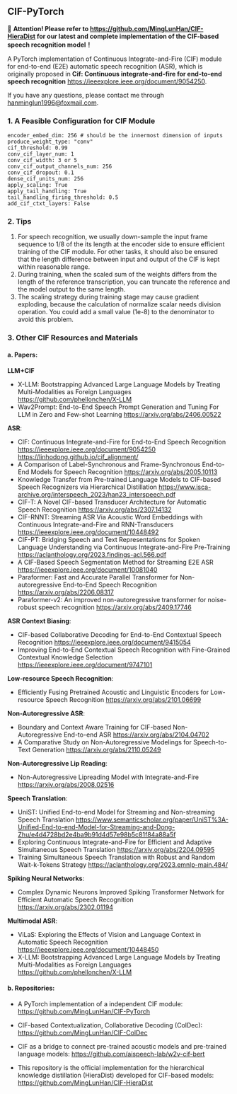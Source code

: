 ## CIF-PyTorch

:rocket: **Attention! Please refer to https://github.com/MingLunHan/CIF-HieraDist for our latest and complete implementation of the CIF-based speech recognition model！**

A PyTorch implementation of Continuous Integrate-and-Fire (CIF) module for end-to-end (E2E) automatic speech recognition (ASR), which is originally proposed in **Cif: Continuous integrate-and-fire for end-to-end speech recognition** https://ieeexplore.ieee.org/document/9054250.

If you have any questions, please contact me through hanminglun1996@foxmail.com.

### 1. A Feasible Configuration for CIF Module
```
encoder_embed_dim: 256 # should be the innermost dimension of inputs
produce_weight_type: "conv"
cif_threshold: 0.99
conv_cif_layer_num: 1
conv_cif_width: 3 or 5
conv_cif_output_channels_num: 256
conv_cif_dropout: 0.1
dense_cif_units_num: 256
apply_scaling: True
apply_tail_handling: True
tail_handling_firing_threshold: 0.5
add_cif_ctxt_layers: False
```

### 2. **Tips**

1. For speech recognition, we usually down-sample the input frame sequence to 1/8 of the its length at the encoder side to ensure efficient training of the CIF module. For other tasks, it should also be ensured that the length difference between input and output of the CIF is kept within reasonable range.
2. During training, when the scaled sum of the weights differs from the length of the reference transcription, you can truncate the reference and the model output to the same length.
3. The scaling strategy during training stage may cause gradient exploding, because the calculation of normalize scalar needs division operation. You could add a small value (1e-8) to the denominator to avoid this problem.

### 3. **Other CIF Resources and Materials**

#### a. Papers:

**LLM+CIF**
  - X-LLM: Bootstrapping Advanced Large Language Models by Treating Multi-Modalities as Foreign Languages https://github.com/phellonchen/X-LLM
  - Wav2Prompt: End-to-End Speech Prompt Generation and Tuning For LLM in Zero and Few-shot Learning https://arxiv.org/abs/2406.00522

**ASR**:
  - CIF: Continuous Integrate-and-Fire for End-to-End Speech Recognition https://ieeexplore.ieee.org/document/9054250 https://linhodong.github.io/cif_alignment/
  - A Comparison of Label-Synchronous and Frame-Synchronous End-to-End Models for Speech Recognition https://arxiv.org/abs/2005.10113
  - Knowledge Transfer from Pre-trained Language Models to CIF-based Speech Recognizers via Hierarchical Distillation https://www.isca-archive.org/interspeech_2023/han23_interspeech.pdf
  - CIF-T: A Novel CIF-based Transducer Architecture for Automatic Speech Recognition https://arxiv.org/abs/2307.14132
  - CIF-RNNT: Streaming ASR Via Acoustic Word Embeddings with Continuous Integrate-and-Fire and RNN-Transducers https://ieeexplore.ieee.org/document/10448492
  - CIF-PT: Bridging Speech and Text Representations for Spoken Language Understanding via Continuous Integrate-and-Fire Pre-Training https://aclanthology.org/2023.findings-acl.566.pdf
  - A CIF-Based Speech Segmentation Method for Streaming E2E ASR https://ieeexplore.ieee.org/document/10081040
  - Paraformer: Fast and Accurate Parallel Transformer for Non-autoregressive End-to-End Speech Recognition https://arxiv.org/abs/2206.08317
  - Paraformer-v2: An improved non-autoregressive transformer for noise-robust speech recognition https://arxiv.org/abs/2409.17746

**ASR Context Biasing**:
  - CIF-based Collaborative Decoding for End-to-End Contextual Speech Recognition https://ieeexplore.ieee.org/document/9415054
  - Improving End-to-End Contextual Speech Recognition with Fine-Grained Contextual Knowledge Selection https://ieeexplore.ieee.org/document/9747101

**Low-resource Speech Recognition**:
  - Efficiently Fusing Pretrained Acoustic and Linguistic Encoders for Low-resource Speech Recognition https://arxiv.org/abs/2101.06699

**Non-Autoregressive ASR**:
  - Boundary and Context Aware Training for CIF-based Non-Autoregressive End-to-end ASR https://arxiv.org/abs/2104.04702
  - A Comparative Study on Non-Autoregressive Modelings for Speech-to-Text Generation https://arxiv.org/abs/2110.05249
  
**Non-Autoregressive Lip Reading**:
  - Non-Autoregressive Lipreading Model with Integrate-and-Fire https://arxiv.org/abs/2008.02516

**Speech Translation**:
  - UniST: Unified End-to-end Model for Streaming and Non-streaming Speech Translation https://www.semanticscholar.org/paper/UniST%3A-Unified-End-to-end-Model-for-Streaming-and-Dong-Zhu/e4d4728bd2e4ba9b91d4d57e98b5c81f84a88a5f
  - Exploring Continuous Integrate-and-Fire for Efficient and Adaptive Simultaneous Speech Translation https://arxiv.org/abs/2204.09595
  - Training Simultaneous Speech Translation with Robust and Random Wait-k-Tokens Strategy https://aclanthology.org/2023.emnlp-main.484/
  
**Spiking Neural Networks**:
  - Complex Dynamic Neurons Improved Spiking Transformer Network for Efficient Automatic Speech Recognition https://arxiv.org/abs/2302.01194

**Multimodal ASR**:
  - ViLaS: Exploring the Effects of Vision and Language Context in Automatic Speech Recognition https://ieeexplore.ieee.org/document/10448450
  - X-LLM: Bootstrapping Advanced Large Language Models by Treating Multi-Modalities as Foreign Languages https://github.com/phellonchen/X-LLM

#### b. Repositories:

- A PyTorch implementation of a independent CIF module: https://github.com/MingLunHan/CIF-PyTorch

- CIF-based Contextualization, Collaborative Decoding (ColDec): https://github.com/MingLunHan/CIF-ColDec

- CIF as a bridge to connect pre-trained acoustic models and pre-trained language models: https://github.com/aispeech-lab/w2v-cif-bert

- This repository is the official implementation for the hierarchical knowledge distillation (HieraDist) developed for CIF-based models: https://github.com/MingLunHan/CIF-HieraDist
